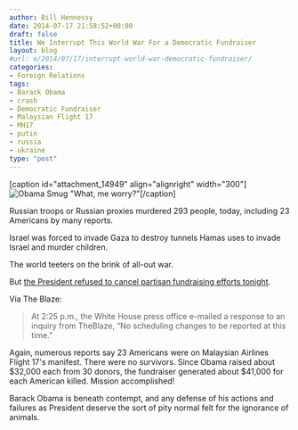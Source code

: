 ```yaml
---
author: Bill Hennessy
date: 2014-07-17 21:58:52+00:00
draft: false
title: We Interrupt This World War For a Democratic Fundraiser
layout: blog
#url: e/2014/07/17/interrupt-world-war-democratic-fundraiser/
categories:
- Foreign Relations
tags:
- Barack Obama
- crash
- Democratic Fundraiser
- Malaysian Flight 17
- MH17
- putin
- russia
- ukraine
type: "post"
---
```


[caption id="attachment_14949" align="alignright" width="300"]![Obama Smug](https://hennessysview.com/wp-content/uploads/2014/07/Obama-Smug-300x200.jpg)
"What, me worry?"[/caption]

Russian troops or Russian proxies murdered 293 people, today, including 23 Americans by many reports.

Israel was forced to invade Gaza to destroy tunnels Hamas uses to invade Israel and murder children.

The world teeters on the brink of all-out war.

But [the President refused to cancel partisan fundraising efforts tonight](https://www.theblaze.com/stories/2014/07/17/white-house-to-theblaze-no-scheduling-changesat-this-time-as-obama-heads-to-nyc-for-fundraisers-after-crash/).

Via The Blaze:



> At 2:25 p.m., the White House press office e-mailed a response to an inquiry from TheBlaze, “No scheduling changes to be reported at this time.”



Again, numerous reports say 23 Americans were on Malaysian Airlines Flight 17's manifest. There were no survivors. Since Obama raised about $32,000 each from 30 donors, the fundraiser generated about $41,000 for each American killed. Mission accomplished!

Barack Obama is beneath contempt, and any defense of his actions and failures as President deserve the sort of pity normal felt for the ignorance of animals.


